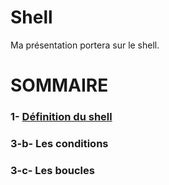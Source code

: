 # Shell

Ma présentation portera sur le shell.

# SOMMAIRE
### 1- [Définition du shell](https://github.com/NemsB/Shell/blob/main/definition.md#1--quest-ce-que-le-shell-)
### 3-b- Les conditions
### 3-c- Les boucles


